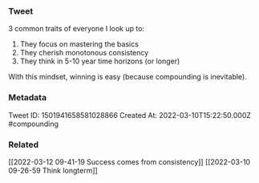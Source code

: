 ### Tweet
3 common traits of everyone I look up to:

1. They focus on mastering the basics
2. They cherish monotonous consistency
3. They think in 5-10 year time horizons (or longer)

With this mindset, winning is easy (because compounding is inevitable).

### Metadata
Tweet ID: 1501941658581028866
Created At: 2022-03-10T15:22:50.000Z
#compounding

### Related
[[2022-03-12 09-41-19 Success comes from consistency]]
[[2022-03-10 09-26-59 Think longterm]]

